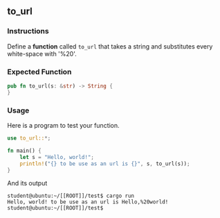 ## to_url

### Instructions

Define a **function** called `to_url` that takes a string and substitutes every white-space with '%20'.

### Expected Function

```rust
pub fn to_url(s: &str) -> String {
}
```

### Usage

Here is a program to test your function.

```rust
use to_url::*;

fn main() {
	let s = "Hello, world!";
	println!("{} to be use as an url is {}", s, to_url(s));
}
```

And its output

```console
student@ubuntu:~/[[ROOT]]/test$ cargo run
Hello, world! to be use as an url is Hello,%20world!
student@ubuntu:~/[[ROOT]]/test$
```
